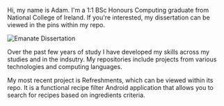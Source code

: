 Hi, my name is Adam. I'm a 1:1 BSc Honours Computing graduate from National College of Ireland. If you're interested, my dissertation can be viewed in the pins within my repo.

![Emanate Dissertation](Emanate_Poster.png)

Over the past few years of study I have developed my skills across my studies and in the indsutry. My repositories include projects from various technologies and 
computing languages. 

My most recent project is Refreshments, which can be viewed within its repo. It is a functional recipe filter Android application that allows you to search for recipes based on ingredients criteria. 
